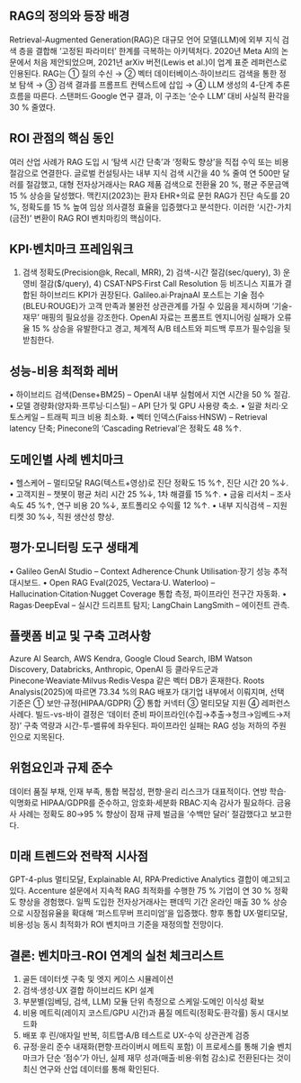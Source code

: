 ## RAG의 정의와 등장 배경
Retrieval-Augmented Generation(RAG)은 대규모 언어 모델(LLM)에 외부 지식 검색 층을 결합해 ‘고정된 파라미터’ 한계를 극복하는 아키텍처다. 2020년 Meta AI의 논문에서 처음 제안되었으며, 2021년 arXiv 버전(Lewis et al.)이 업계 표준 레퍼런스로 인용된다. RAG는 ① 질의 수신 → ② 벡터 데이터베이스‧하이브리드 검색을 통한 정보 탐색 → ③ 검색 결과를 프롬프트 컨텍스트에 삽입 → ④ LLM 생성의 4-단계 추론 흐름을 따른다. 스탠퍼드·Google 연구 결과, 이 구조는 ‘순수 LLM’ 대비 사실적 환각을 30 % 줄였다.

## ROI 관점의 핵심 동인
여러 산업 사례가 RAG 도입 시 ‘탐색 시간 단축’과 ‘정확도 향상’을 직접 수익 또는 비용 절감으로 연결한다. 글로벌 컨설팅사는 내부 지식 검색 시간을 40 % 줄여 연 500만 달러를 절감했고, 대형 전자상거래사는 RAG 제품 검색으로 전환율 20 %, 평균 주문금액 15 % 상승을 달성했다. 맥킨지(2023)는 환자 EHR+의료 문헌 RAG가 진단 속도를 20 %, 정확도를 15 % 높여 임상 의사결정 효율을 입증했다고 분석한다. 이러한 ‘시간-가치(금전)’ 변환이 RAG ROI 벤치마킹의 핵심이다.

## KPI·벤치마크 프레임워크
1) 검색 정확도(Precision@k, Recall, MRR), 2) 검색-시간 절감(sec/query), 3) 운영비 절감($/query), 4) CSAT·NPS·First Call Resolution 등 비즈니스 지표가 결합된 하이브리드 KPI가 권장된다. Galileo.ai·PrajnaAI 포스트는 기술 점수(BLEU·ROUGE)가 고객 만족과 불완전 상관관계를 가질 수 있음을 제시하며 ‘기술-재무’ 매핑의 필요성을 강조한다. OpenAI 자료는 프롬프트 엔지니어링 실패가 오류율 15 % 상승을 유발한다고 경고, 체계적 A/B 테스트와 피드백 루프가 필수임을 뒷받침한다.

## 성능-비용 최적화 레버
• 하이브리드 검색(Dense+BM25) – OpenAI 내부 실험에서 지연 시간을 50 % 절감.
• 모델 경량화(양자화·프루닝·디스틸) – API 단가 및 GPU 사용량 축소.
• 일괄 처리·오토스케일 – 트래픽 피크 비용 최소화.
• 벡터 인덱스(Faiss·HNSW) – Retrieval latency 단축; Pinecone의 ‘Cascading Retrieval’은 정확도 48 %↑.

## 도메인별 사례 벤치마크
• 헬스케어 – 멀티모달 RAG(텍스트+영상)로 진단 정확도 15 %↑, 진단 시간 20 %↓.
• 고객지원 – 챗봇이 평균 처리 시간 25 %↓, 1차 해결률 15 %↑.
• 금융 리서치 – 조사 속도 45 %↑, 연구 비용 20 %↓, 포트폴리오 수익률 12 %↑.
• 내부 지식검색 – 지원 티켓 30 %↓, 직원 생산성 향상.

## 평가·모니터링 도구 생태계
• Galileo GenAI Studio – Context Adherence·Chunk Utilisation·장기 성능 추적 대시보드.
• Open RAG Eval(2025, Vectara·U. Waterloo) – Hallucination·Citation·Nugget Coverage 통합 측정, 파이프라인 전구간 자동화.
• Ragas·DeepEval – 실시간 드리프트 탐지; LangChain LangSmith – 에이전트 관측.

## 플랫폼 비교 및 구축 고려사항
Azure AI Search, AWS Kendra, Google Cloud Search, IBM Watson Discovery, Databricks, Anthropic, OpenAI 등 클라우드군과 Pinecone·Weaviate·Milvus·Redis·Vespa 같은 벡터 DB가 혼재한다. Roots Analysis(2025)에 따르면 73.34 %의 RAG 배포가 대기업 내부에서 이뤄지며, 선택 기준은 ① 보안·규정(HIPAA/GDPR) ② 통합 커넥터 ③ 멀티모달 지원 ④ 레퍼런스 사례다. 빌드-vs-바이 결정은 ‘데이터 준비 파이프라인(수집→추출→청크→임베드→저장)’ 구축 역량과 시간-투-밸류에 좌우된다. 파이프라인 실패는 RAG 성능 저하의 주원인으로 지목된다.

## 위험요인과 규제 준수
데이터 품질 부채, 인재 부족, 통합 복잡성, 편향·윤리 리스크가 대표적이다. 연방 학습·익명화로 HIPAA/GDPR를 준수하고, 암호화·세분화 RBAC·지속 감사가 필요하다. 금융사 사례는 정확도 80→95 % 향상이 잠재 규제 벌금을 ‘수백만 달러’ 절감했다고 보고한다.

## 미래 트렌드와 전략적 시사점
GPT-4-plus 멀티모달, Explainable AI, RPA·Predictive Analytics 결합이 예고되고 있다. Accenture 설문에서 지속적 RAG 최적화를 수행한 75 % 기업이 연 30 % 정확도 향상을 경험했다. 일찍 도입한 전자상거래사는 팬데믹 기간 온라인 매출 30 % 상승으로 시장점유율을 확대해 ‘퍼스트무버 프리미엄’을 입증했다. 향후 통합 UX·멀티모달, 비용·성능 동시 최적화가 ROI 벤치마크 기준을 재정의할 전망이다.

## 결론: 벤치마크-ROI 연계의 실천 체크리스트
1) 골든 데이터셋 구축 및 엣지 케이스 시뮬레이션
2) 검색·생성·UX 결합 하이브리드 KPI 설계
3) 부분별(임베딩, 검색, LLM) 모듈 단위 측정으로 스케일·도메인 이식성 확보
4) 비용 메트릭(레이지 코스트/GPU 시간)과 품질 메트릭(정확도·환각률) 동시 대시보드화
5) 배포 후 린/애자일 반복, 히트맵·A/B 테스트로 UX-수익 상관관계 검증
6) 규정·윤리 준수 내재화(편향·프라이버시 메트릭 포함)
이 프로세스를 통해 기술 벤치마크가 단순 ‘점수’가 아닌, 실제 재무 성과(매출·비용·위험 감소)로 전환된다는 것이 최신 연구와 산업 데이터를 통해 확인된다.